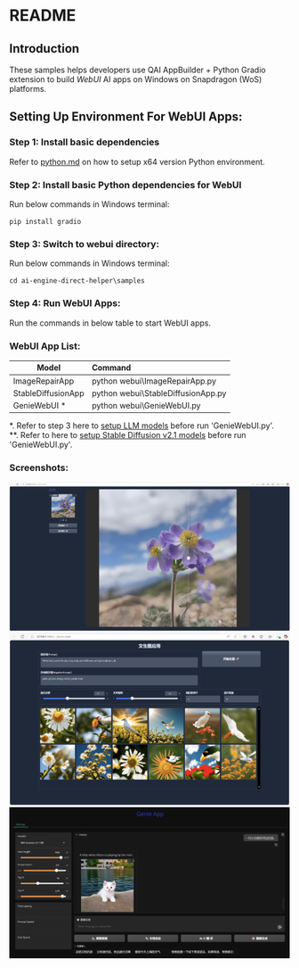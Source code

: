 # README

## Introduction 
These samples helps developers use QAI AppBuilder + Python Gradio extension to build *WebUI* AI apps on Windows on Snapdragon (WoS) platforms.

## Setting Up Environment For WebUI Apps:

### Step 1: Install basic dependencies
Refer to [python.md](../../docs/python.md) on how to setup x64 version Python environment.

### Step 2: Install basic Python dependencies for WebUI
Run below commands in Windows terminal:
```
pip install gradio
```

### Step 3: Switch to webui directory:
Run below commands in Windows terminal:
```
cd ai-engine-direct-helper\samples
```

### Step 4: Run WebUI Apps:
Run the commands in below table to start WebUI apps.

### WebUI App List:

|  Model   | Command  |
|  ----  | :----    |
| ImageRepairApp | python webui\ImageRepairApp.py |
| StableDiffusionApp | python webui\StableDiffusionApp.py |
| GenieWebUI * | python webui\GenieWebUI.py |

*. Refer to step 3 here to [setup LLM models](../genie/python/README.md) before run 'GenieWebUI.py'.<br>
**. Refer to here to [setup Stable Diffusion v2.1 models](../python/README.md) before run 'GenieWebUI.py'.

### Screenshots:
![image](screenshot/ImageRepairApp.jpg)
![image](screenshot/StableDiffusionApp.jpg)
![image](screenshot/GenieWebUI.png)
